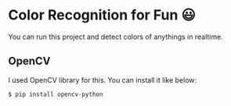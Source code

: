 # Color Recognition for Fun :smiley:
You can run this project and detect colors of anythings in realtime.

## OpenCV
I used OpenCV library for this. You can install it like below:
```
$ pip install opencv-python
```


